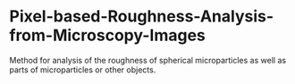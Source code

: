 # Pixel-based-Roughness-Analysis-from-Microscopy-Images
Method for analysis of the roughness of spherical microparticles as well as parts of microparticles or other objects.
